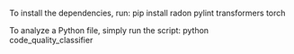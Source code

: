 To install the dependencies, run:
pip install radon pylint transformers torch

To analyze a Python file, simply run the script:
python code_quality_classifier


